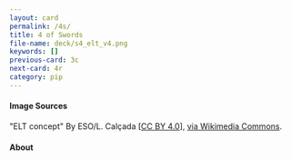 ```yaml
---
layout: card
permalink: /4s/
title: 4 of Swords
file-name: deck/s4_elt_v4.png
keywords: []
previous-card: 3c
next-card: 4r
category: pip
---
```


#### Image Sources
"ELT concept" By ESO/L. Calçada [[CC BY 4.0](http://creativecommons.org/licenses/by/4.0)], [via Wikimedia Commons](https://commons.wikimedia.org/wiki/File:ELT_concept.jpg).

#### About
